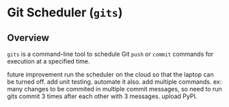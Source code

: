 # Git Scheduler (`gits`)

## Overview
`gits` is a command-line tool to schedule Git `push` or `commit` commands for execution at a specified time.

future improvement
run the scheduler on the cloud so that the laptop can be turned off.
add unit testing. automate it also.
add multiple commands. ex: many changes to be commited in multiple commit messages, so need to run gits commit 3 times after each other with 3 messages.
upload PyPI.